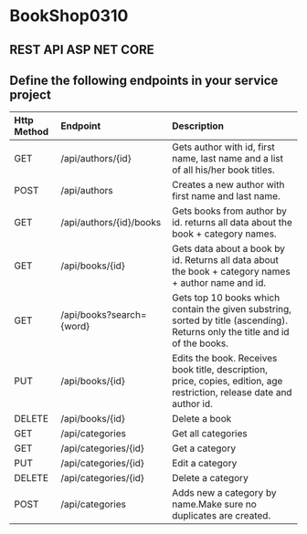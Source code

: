 # BookShop0310
## REST API ASP NET CORE

## Define the following endpoints in your service project
| Http Method | Endpoint | Description |
| :---        |    :----   |          :--- |
| GET     | /api/authors/{id}| Gets author with id, first name, last name and a list of all his/her book titles.  |
| POST     | /api/authors| Creates a new author with first name and last name.  |
| GET     | /api/authors/{id}/books| Gets books from author by id. returns all data about the book + category names.  |
| GET     | /api/books/{id}| Gets data about a book by id. Returns all data about the book + category names + author name and id.  |
| GET     | /api/books?search={word}| Gets top 10 books which contain the given substring, sorted by title (ascending). Returns only the title and id of the books.  |
| PUT     | /api/books/{id}| Edits the book. Receives book title, description, price, copies, edition, age restriction, release date and author id.  |
| DELETE     | /api/books/{id}| Delete a book  |
| GET     | /api/categories | Get all categories  |
| GET     | /api/categories/{id}| Get a category  |
| PUT     | /api/categories/{id}| Edit a category  |
| DELETE     | /api/categories/{id}| Delete a category  |
| POST     | /api/categories | Adds new a category by name.Make sure no duplicates are created. |


